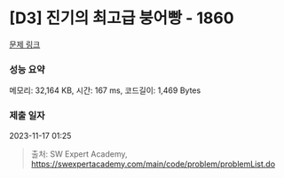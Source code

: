 # [D3] 진기의 최고급 붕어빵 - 1860 

[문제 링크](https://swexpertacademy.com/main/code/problem/problemDetail.do?contestProbId=AV5LsaaqDzYDFAXc) 

### 성능 요약

메모리: 32,164 KB, 시간: 167 ms, 코드길이: 1,469 Bytes

### 제출 일자

2023-11-17 01:25



> 출처: SW Expert Academy, https://swexpertacademy.com/main/code/problem/problemList.do